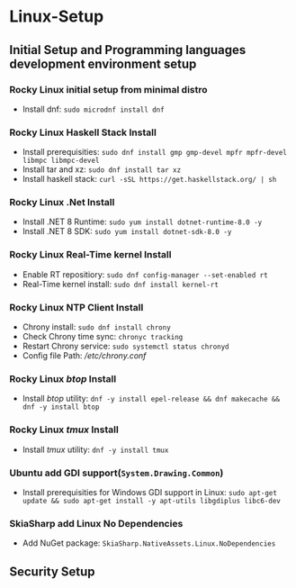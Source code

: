 # Linux-Setup

## Initial Setup and Programming languages development environment setup

### Rocky Linux initial setup from minimal distro

- Install dnf: ```sudo microdnf install dnf```

### Rocky Linux Haskell Stack Install

- Install prerequisities: ```sudo dnf install gmp gmp-devel mpfr mpfr-devel libmpc libmpc-devel```
- Install tar and xz: ```sudo dnf install tar xz```
- Install haskell stack: ```curl -sSL https://get.haskellstack.org/ | sh```

### Rocky Linux .Net Install

- Install .NET 8 Runtime: ```sudo yum install dotnet-runtime-8.0 -y```
- Install .NET 8 SDK: ```sudo yum install dotnet-sdk-8.0 -y```

### Rocky Linux Real-Time kernel Install

- Enable RT repositiory: ```sudo dnf config-manager --set-enabled rt```
- Real-Time kernel install: ```sudo dnf install kernel-rt```

### Rocky Linux NTP Client Install

- Chrony install: ```sudo dnf install chrony```
- Check Chrony time sync: ```chronyc tracking```
- Restart Chrony service: ```sudo systemctl status chronyd```
- Config file Path: _/etc/chrony.conf_

### Rocky Linux _btop_ Install

- Install _btop_ utility:
  ```dnf -y install epel-release && dnf makecache && dnf -y install btop```

### Rocky Linux _tmux_ Install

- Install _tmux_ utility:
  ```dnf -y install tmux```

### Ubuntu add GDI support(```System.Drawing.Common```)

- Install prerequisities for Windows GDI support in Linux: ```sudo apt-get update && sudo apt-get install -y apt-utils libgdiplus libc6-dev```

### SkiaSharp add Linux No Dependencies

- Add NuGet package: ```SkiaSharp.NativeAssets.Linux.NoDependencies```

## Security Setup
